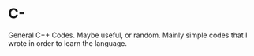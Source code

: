 # C-
General C++ Codes. Maybe useful, or random. Mainly simple codes that I wrote in order to learn the language.
